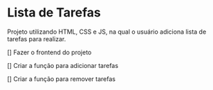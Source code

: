 # Lista de Tarefas

Projeto utilizando HTML, CSS e JS, na qual o usuário adiciona lista de tarefas para realizar.

[] Fazer o frontend do projeto

[] Criar a função para adicionar tarefas

[] Criar a função para remover tarefas
